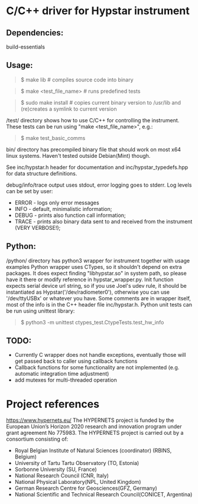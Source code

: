 # C/C++ driver for Hypstar instrument

## Dependencies:
build-essentials

## Usage:
> $ make lib	# compiles source code into binary

> $ make \<test_file_name> # runs predefined tests

> $ sudo make install	# copies current binary version to /usr/lib and (re)creates a symlink to current version

/test/ directory shows how to use C/C++ for controlling the instrument. These tests can be run using "make <test_file_name>", e.g.:
> $ make test_basic_comms

bin/ directory has precompiled binary file that should work on most x64 linux systems. Haven't tested outside Debian(Mint) though.

See inc/hypstar.h header for documentation and inc/hypstar_typedefs.hpp for data structure definitions.

debug/info/trace output uses stdout, error logging goes to stderr. Log levels can be set by user:
 * ERROR - logs only error messages
 * INFO - default, minimalistic information;
 * DEBUG - prints also function call information;
 * TRACE - prints also binary data sent to and received from the instrument (VERY VERBOSE!);


## Python:
/python/ directory has python3 wrapper for instrument together with usage examples
Python wrapper uses CTypes, so it shouldn't depend on extra packages. It does expect finding "libhypstar.so" in system path, so please have it there or modify reference in hypstar_wrapper.py. Init function expects serial device url string, so if you use Joel's udev rule, it should be instantiated as Hypstar('/dev/radiometer0'), otherwise you can use '/dev/ttyUSBx' or whatever you have.
Some comments are in wrapper itself, most of the info is in the C++ header file inc/hypstar.h.
Python unit tests can be run using unittest library:
> $ python3 -m unittest ctypes_test.CtypeTests.test_hw_info

## TODO:
 * Currently C wrapper does not handle exceptions, eventually those will get passed back to caller using callback functions
 * Callback functions for some functionality are not implemented (e.g. automatic integration time adjustment)
 * add mutexes for multi-threaded operation


# Project references
https://www.hypernets.eu/
The HYPERNETS project is funded by the European Union’s Horizon 2020 research and innovation program under grant agreement No 775983.
The HYPERNETS project is carried out by a consortium consisting of: 
 * Royal Belgian Institute of Natural Sciences (coordinator) (RBINS, Belgium)
 * University of Tartu Tartu Observatory (TO, Estonia)
 * Sorbonne University (SU, France)
 * National Research Council (CNR, Italy)
 * National Physical Laboratory(NPL, United Kingdom)
 * German Research Centre for Geosciences(GFZ, Germany)
 * National Scientific and Technical Research Council(CONICET, Argentina)
